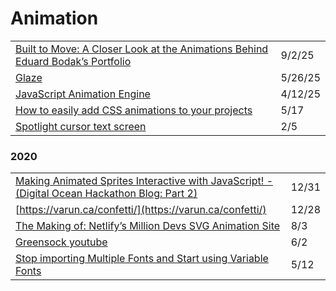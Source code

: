 # Animation

|                                                                                                                                                                                                                      |         |
| -------------------------------------------------------------------------------------------------------------------------------------------------------------------------------------------------------------------- | ------- |
| [Built to Move: A Closer Look at the Animations Behind Eduard Bodak’s Portfolio](https://tympanus.net/codrops/2025/07/29/built-to-move-a-closer-look-at-the-animations-behind-eduard-bodaks-portfolio/?ref=dailydev) | 9/2/25  |
| [Glaze](https://glaze.dev/docs/)                                                                                                                                                                                     | 5/26/25 |
| [JavaScript Animation Engine](https://animejs.com/?ref=dailydev)                                                                                                                                                     | 4/12/25 |
| [How to easily add CSS animations to your projects](https://gomakethings.com/how-to-easily-add-css-animations-to-your-projects/)                                                                                     | 5/17    |
| [Spotlight cursor text screen](https://codepen.io/carolineartz/pen/rNaGQYo)                                                                                                                                          | 2/5     |

### 2020

|                                                                                                                                                                                                                    |       |
| ------------------------------------------------------------------------------------------------------------------------------------------------------------------------------------------------------------------ | ----- |
| [Making Animated Sprites Interactive with JavaScript! - (Digital Ocean Hackathon Blog: Part 2)](https://dev.to/jpuls/making-animated-sprites-interactive-with-javascript-digital-ocean-hackathon-blog-part-2-4fhb) | 12/31 |
| [https://varun.ca/confetti/](https://varun.ca/confetti/)                                                                                                                                                           | 12/28 |
| [The Making of: Netlify’s Million Devs SVG Animation Site](https://css-tricks.com/the-making-of-netlifys-million-devs-svg-animation-site/)                                                                         | 8/3   |
| [Greensock youtube](https://www.youtube.com/channel/UCFPckx3BFK_GvJag82CjDlg)                                                                                                                                      | 6/2   |
| [Stop importing Multiple Fonts and Start using Variable Fonts](https://blog.prototypr.io/stop-importing-multiple-fonts-and-start-using-variable-fonts-86329399098b)                                                | 5/12  |
